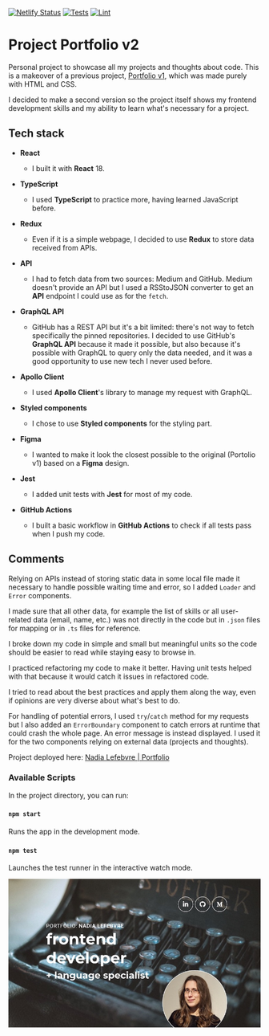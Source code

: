 [![Netlify Status](https://api.netlify.com/api/v1/badges/3e7bc5d3-cc48-41fb-addb-201bc636f43f/deploy-status)](https://app.netlify.com/sites/nadialefebvredev/deploys) [![Tests](https://github.com/nadialefebvre/project-portfolio-v2/actions/workflows/tests.yml/badge.svg)](https://github.com/nadialefebvre/project-portfolio-v2/actions/workflows/tests.yml) [![Lint](https://github.com/nadialefebvre/project-portfolio-v2/actions/workflows/lint.yml/badge.svg)](https://github.com/nadialefebvre/project-portfolio-v2/actions/workflows/lint.yml)

# Project Portfolio v2

Personal project to showcase all my projects and thoughts about code. This is a makeover of a previous project, [Portfolio v1](https://github.com/nadialefebvre/project-portfolio-v1), which was made purely with HTML and CSS.

I decided to make a second version so the project itself shows my frontend development skills and my ability to learn what's necessary for a project.

## Tech stack

- **React**

  - I built it with **React** 18.

- **TypeScript**

  - I used **TypeScript** to practice more, having learned JavaScript before.

- **Redux**

  - Even if it is a simple webpage, I decided to use **Redux** to store data received from APIs.

- **API**

  - I had to fetch data from two sources: Medium and GitHub. Medium doesn't provide an API but I used a RSStoJSON converter to get an **API** endpoint I could use as for the `fetch`.

- **GraphQL API**

  - GitHub has a REST API but it's a bit limited: there's not way to fetch specifically the pinned repositories. I decided to use GitHub's **GraphQL API** because it made it possible, but also because it's possible with GraphQL to query only the data needed, and it was a good opportunity to use new tech I never used before.

- **Apollo Client**

  - I used **Apollo Client**'s library to manage my request with GraphQL.

- **Styled components**

  - I chose to use **Styled components** for the styling part.

- **Figma**

  - I wanted to make it look the closest possible to the original (Portolio v1) based on a **Figma** design.

- **Jest**

  - I added unit tests with **Jest** for most of my code.

- **GitHub Actions**
  - I built a basic workflow in **GitHub Actions** to check if all tests pass when I push my code.

## Comments

Relying on APIs instead of storing static data in some local file made it necessary to handle possible waiting time and error, so I added `Loader` and `Error` components.

I made sure that all other data, for example the list of skills or all user-related data (email, name, etc.) was not directly in the code but in `.json` files for mapping or in `.ts` files for reference.

I broke down my code in simple and small but meaningful units so the code should be easier to read while staying easy to browse in.

I practiced refactoring my code to make it better. Having unit tests helped with that because it would catch it issues in refactored code.

I tried to read about the best practices and apply them along the way, even if opinions are very diverse about what's best to do.

For handling of potential errors, I used `try`/`catch` method for my requests but I also added an `ErrorBoundary` component to catch errors at runtime that could crash the whole page. An error message is instead displayed. I used it for the two components relying on external data (projects and thoughts).

Project deployed here: [Nadia Lefebvre | Portfolio](https://nadialefebvredev.netlify.app/)

### Available Scripts

In the project directory, you can run:

#### `npm start`

Runs the app in the development mode.

#### `npm test`

Launches the test runner in the interactive watch mode.

<div align="center">
  <img src="screenshot.jpg" />
</div>
